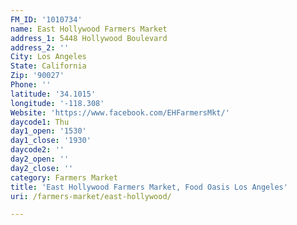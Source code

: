 ```yaml
---
FM_ID: '1010734'
name: East Hollywood Farmers Market
address_1: 5448 Hollywood Boulevard
address_2: ''
City: Los Angeles
State: California
Zip: '90027'
Phone: ''
latitude: '34.1015'
longitude: '-118.308'
Website: 'https://www.facebook.com/EHFarmersMkt/'
daycode1: Thu
day1_open: '1530'
day1_close: '1930'
daycode2: ''
day2_open: ''
day2_close: ''
category: Farmers Market
title: 'East Hollywood Farmers Market, Food Oasis Los Angeles'
uri: /farmers-market/east-hollywood/

---
```

